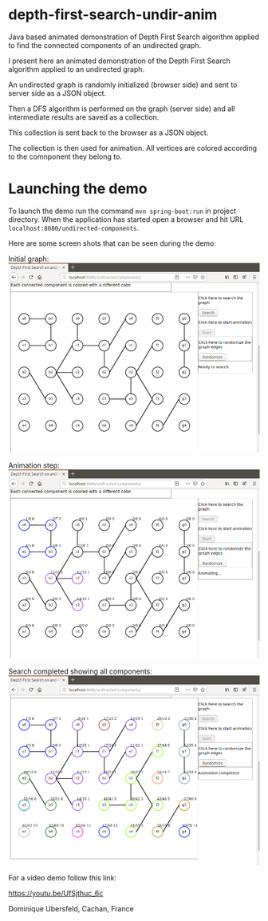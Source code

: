 # depth-first-search-undir-anim
Java based animated demonstration of Depth First Search algorithm applied to find the connected components of an undirected graph.

I present here an animated demonstration of the Depth First Search algorithm applied to an undirected graph.

An undirected graph is randomly initialized (browser side) and sent to server side as a JSON object.

Then a DFS algorithm is performed on the graph (server side) and all intermediate results are saved as a collection.

This collection is sent back to the browser as a JSON object.

The collection is then used for animation. All vertices are colored according to the comnponent they belong to.

# Launching the demo
To launch the demo run the command `mvn spring-boot:run` in project directory. When the application has started open a browser and hit URL `localhost:8080/undirected-components`.

Here are some screen shots that can be seen during the demo:

Initial graph:
![alt text](images/initGraph.png "Initial graph")

Animation step:
![alt text](images/searchStep.png "Search step")

Search completed showing all components:
![alt text](images/searchCompleted.png "Search completed")

For a video demo follow this link:

https://youtu.be/UfSjthuc_6c

Dominique Ubersfeld, Cachan, France
